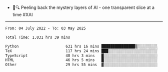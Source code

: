 - 🧅🔍 Peeling back the mystery layers of AI - one transparent slice at a time #XAI

---

<!--START_SECTION:waka-->

```txt
From: 04 July 2022 - To: 03 May 2025

Total Time: 1,031 hrs 39 mins

Python                     631 hrs 16 mins ███████████████▒░░░░░░░░░   61.19 %
TeX                        117 hrs 24 mins ███░░░░░░░░░░░░░░░░░░░░░░   11.38 %
TypeScript                 48 hrs 3 mins   █░░░░░░░░░░░░░░░░░░░░░░░░   04.66 %
HTML                       46 hrs 5 mins   █░░░░░░░░░░░░░░░░░░░░░░░░   04.47 %
Other                      29 hrs 55 mins  ▓░░░░░░░░░░░░░░░░░░░░░░░░   02.90 %
```

<!--END_SECTION:waka-->
